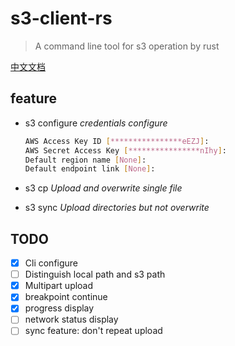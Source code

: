 # s3-client-rs

> A command line tool for s3 operation by rust

[中文文档](./README-zh.md)

## feature

- s3 configure       *credentials configure*

  ```bash
  AWS Access Key ID [****************eEZJ]: 
  AWS Secret Access Key [****************nIhy]: 
  Default region name [None]: 
  Default endpoint link [None]:
  ```

- s3 cp              *Upload and overwrite single file*

- s3 sync            *Upload directories but not overwrite*

## TODO

- [x] Cli configure
- [ ] Distinguish local path and s3 path
- [x] Multipart upload
- [x] breakpoint continue
- [x] progress display
- [ ] network status display
- [ ] sync feature: don't repeat upload

